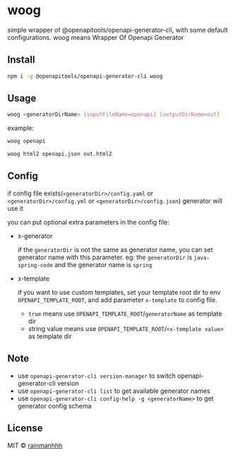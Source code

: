 
# woog

simple wrapper of @openapitools/openapi-generator-cli, with some default configurations.
woog means Wrapper Of Openapi Generator 

## Install

```bash
npm i -g @openapitools/openapi-generator-cli woog
```

## Usage
```bash
woog <generatorDirName> [inputFileName=openapi] [outputDirName=out]
```
example:
```bash
woog openapi
```
```bash
woog html2 openapi.json out.html2
```

## Config
if config file exists(`<generatorDir>/config.yaml` or `<generatorDir>/config.yml` or `<generatorDir>/config.json`) 
generator will use it

you can put optional extra parameters in the config file:
- x-generator
    
    if the `generatorDir` is not the same as generator name, you can set generator name with this parameter.
    eg: the `generatorDir` is `java-spring-code` and the generator name is `spring`

- x-template
  
    if you want to use custom templates, set your template root dir to env `OPENAPI_TEMPLATE_ROOT`, and add
    parameter `x-template` to config file.

    * `true` means use `OPENAPI_TEMPLATE_ROOT`/`generatorName` as template dir
    * string value means use `OPENAPI_TEMPLATE_ROOT`/`<x-template value>` as template dir

## Note
- use `openapi-generator-cli version-manager` to switch openapi-generator-cli version
- use `openapi-generator-cli list` to get available generator names
- use `openapi-generator-cli config-help -g <generatorName>` to get generator config schema  

## License

MIT &copy; [rainmanhhh](https://github.com/rainmanhhh)
